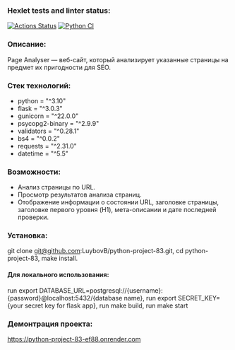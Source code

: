### Hexlet tests and linter status:
[![Actions Status](https://github.com/LuybovB/python-project-83/actions/workflows/hexlet-check.yml/badge.svg)](https://github.com/LuybovB/python-project-83/actions)
[![Python CI](https://github.com/LuybovB/python-project-83/actions/workflows/pyci.yml/badge.svg)](https://github.com/LuybovB/python-project-83/actions/workflows/pyci.yml)


### Описание:
Page Analyser — веб-сайт, который анализирует указанные страницы на предмет их пригодности для SEO.


### Стек технологий:
* python = "^3.10"
* flask = "^3.0.3"
* gunicorn = "^22.0.0"
* psycopg2-binary = "^2.9.9"
* validators = "^0.28.1"
* bs4 = "^0.0.2"
* requests = "^2.31.0"
* datetime = "^5.5"

### Возможности:

* Анализ страницы по URL.
* Просмотр результатов анализа страниц.
* Отображение информации о состоянии URL, заголовке страницы, заголовке первого уровня (H1), мета-описании и дате последней проверки.


### Установка:

git clone git@github.com:LuybovB/python-project-83.git, cd python-project-83, make install.

#### Для локального использования:

run export DATABASE_URL=postgresql://{username}:{password}@localhost:5432/{database name},
run export SECRET_KEY={your secret key for flask app},
run make build, run make start


### Демонтрация проекта:
https://python-project-83-ef88.onrender.com
